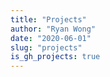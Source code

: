 ```yaml
---
title: "Projects"
author: "Ryan Wong"
date: "2020-06-01"
slug: "projects"
is_gh_projects: true
---
```

